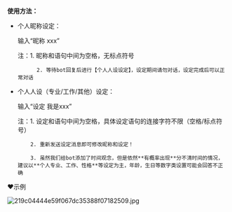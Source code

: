 **使用方法：**

- 个人昵称设定：

     输入“昵称 xxx”

     注：1. 昵称和语句中间为空格，无标点符号

            2. 等待bot回复后进行【个人人设设定】，设定期间请勿对话，设定完成后可以正常对话

- 个人人设（专业/工作/其他）设定：

     输入“设定 我是xxx”

   注：1. 设定和语句中间为空格，具体设定语句的连接字符不限（空格/标点符号）

          2. 重新发送设定消息即可修改昵称和设定！

          3. 虽然我们给bot添加了时间观念，但是依然**有概率出现**分不清时间的情况，建议以**个人专业、工作、性格**等设定为主，年龄，生日等数字类设置可能会回答不正确

❤示例

![219c04444e59f067dc35388f07182509.jpg](https://flowus.cn/preview/a3f1acd5-dacc-4cf9-a387-ff41054bc562)

